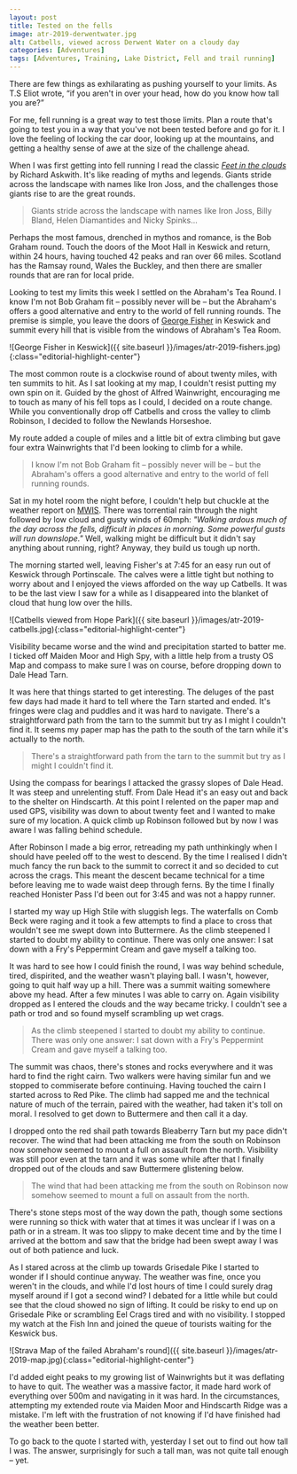 ```yaml
---
layout: post
title: Tested on the fells
image: atr-2019-derwentwater.jpg
alt: Catbells, viewed across Derwent Water on a cloudy day
categories: [Adventures]
tags: [Adventures, Training, Lake District, Fell and trail running]
---
```


There are few things as exhilarating as pushing yourself to your limits. As T.S Eliot wrote, “if you aren't in over your head, how do you know how tall you are?” 

For me, fell running is a great way to test those limits. Plan a route that's going to test you in a way that you've not been tested before and go for it. I love the feeling of locking the car door, looking up at the mountains, and getting a healthy sense of awe at the size of the challenge ahead.

When I was first getting into fell running I read the classic *[Feet in the clouds](https://www.amazon.co.uk/Feet-Clouds-Tale-Fell-Running-Obsession/dp/1781310564/)* by Richard Askwith. It's like reading of myths and legends. Giants stride across the landscape with names like Iron Joss, and the challenges those giants rise to are the great rounds. 

>Giants stride across the landscape with names like Iron Joss, Billy Bland, Helen Diamantides and Nicky Spinks...

Perhaps the most famous, drenched in mythos and romance, is the Bob Graham round. Touch the doors of the Moot Hall in Keswick and return, within 24 hours, having touched 42 peaks and ran over 66 miles. Scotland has the Ramsay round, Wales the Buckley, and then there are smaller rounds that are ran for local pride.

Looking to test my limits this week I settled on the Abraham's Tea Round. I know I'm not Bob Graham fit – possibly never will be – but the Abraham's offers a good alternative and entry to the world of fell running rounds. The premise is simple, you leave the doors of [George Fisher](https://www.georgefisher.co.uk/) in Keswick and summit every hill that is visible from the windows of Abraham's Tea Room.

![George Fisher in Keswick]({{ site.baseurl }}/images/atr-2019-fishers.jpg){:class="editorial-highlight-center"}

The most common route is a clockwise round of about twenty miles, with ten summits to hit. As I sat looking at my map, I couldn't resist putting my own spin on it. Guided by the ghost of Alfred Wainwright, encouraging me to touch as many of his fell tops as I could, I decided on a route change. While you conventionally drop off Catbells and cross the valley to climb Robinson, I decided to follow the Newlands Horseshoe.

My route added a couple of miles and a little bit of extra climbing but gave four extra Wainwrights that I'd been looking to climb for a while.

>I know I'm not Bob Graham fit – possibly never will be – but the Abraham's offers a good alternative and entry to the world of fell running rounds.

Sat in my hotel room the night before, I couldn't help but chuckle at the weather report on [MWIS](https://www.mwis.org.uk/english-welsh-forecast/LD/). There was torrential rain through the night followed by low cloud and gusty winds of 60mph: *"Walking ardous much of the day across the fells, difficult in places in morning. Some powerful gusts will run downslope."* Well, walking might be difficult but it didn't say anything about running, right? Anyway, they build us tough up north.

The morning started well, leaving Fisher's at 7:45 for an easy run out of Keswick through Portinscale. The calves were a little tight but nothing to worry about and I enjoyed the views afforded on the way up Catbells. It was to be the last view I saw for a while as I disappeared into the blanket of cloud that hung low over the hills. 

![Catbells viewed from Hope Park]({{ site.baseurl }}/images/atr-2019-catbells.jpg){:class="editorial-highlight-center"}

Visibility became worse and the wind and precipitation started to batter me. I ticked off Maiden Moor and High Spy, with a little help from a trusty OS Map and compass to make sure I was on course, before dropping down to Dale Head Tarn. 

It was here that things started to get interesting. The deluges of the past few days had made it hard to tell where the Tarn started and ended. It's fringes were clag and puddles and it was hard to navigate. There's a straightforward path from the tarn to the summit but try as I might I couldn't find it. It seems my paper map has the path to the south of the tarn while it's actually to the north. 

>There's a straightforward path from the tarn to the summit but try as I might I couldn't find it.

Using the compass for bearings I attacked the grassy slopes of Dale Head. It was steep and unrelenting stuff. From Dale Head it's an easy out and back to the shelter on Hindscarth. At this point I relented on the paper map and used GPS, visibility was down to about twenty feet and I wanted to make sure of my location. A quick climb up Robinson followed but by now I was aware I was falling behind schedule.

After Robinson I made a big error, retreading my path unthinkingly when I should have peeled off to the west to descend. By the time I realised I didn't much fancy the run back to the summit to correct it and so decided to cut across the crags. This meant the descent became technical for a time before leaving me to wade waist deep through ferns. By the time I finally reached Honister Pass I'd been out for 3:45 and was not a happy runner.

I started my way up High Stile with sluggish legs. The waterfalls on Comb Beck were raging and it took a few attempts to find a place to cross that wouldn't see me swept down into Buttermere. As the climb steepened I started to doubt my ability to continue. There was only one answer: I sat down with a Fry's Peppermint Cream and gave myself a talking too.

It was hard to see how I could finish the round, I was way behind schedule, tired, dispirited, and the weather wasn't playing ball. I wasn't, however, going to quit half way up a hill. There was a summit waiting somewhere above my head. After a few minutes I was able to carry on. Again visibility dropped as I entered the clouds and the way became tricky. I couldn't see a path or trod and so found myself scrambling up wet crags. 

>As the climb steepened I started to doubt my ability to continue. There was only one answer: I sat down with a Fry's Peppermint Cream and gave myself a talking too.

The summit was chaos, there's stones and rocks everywhere and it was hard to find the right cairn. Two walkers were having similar fun and we stopped to commiserate before continuing. Having touched the cairn I started across to Red Pike. The climb had sapped me and the technical nature of much of the terrain, paired with the weather, had taken it's toll on moral. I resolved to get down to Buttermere and then call it a day.

I dropped onto the red shail path towards Bleaberry Tarn but my pace didn't recover. The wind that had been attacking me from the south on Robinson now somehow seemed to mount a full on assault from the north. Visibility was still poor even at the tarn and it was some while after that I finally dropped out of the clouds and saw Buttermere glistening below.

>The wind that had been attacking me from the south on Robinson now somehow seemed to mount a full on assault from the north.

There's stone steps most of the way down the path, though some sections were running so thick with water that at times it was unclear if I was on a path or in a stream. It was too slippy to make decent time and by the time I arrived at the bottom and saw that the bridge had been swept away I was out of both patience and luck.

As I stared across at the climb up towards Grisedale Pike I started to wonder if I should continue anyway. The weather was fine, once you weren't in the clouds, and while I'd lost hours of time I could surely drag myself around if I got a second wind? I debated for a little while but could see that the cloud showed no sign of lifting. It could be risky to end up on Grisedale Pike or scrambling Eel Crags tired and with no visibility. I stopped my watch at the Fish Inn and joined the queue of tourists waiting for the Keswick bus.

![Strava Map of the failed Abraham's round]({{ site.baseurl }}/images/atr-2019-map.jpg){:class="editorial-highlight-center"}

I'd added eight peaks to my growing list of Wainwrights but it was deflating to have to quit. The weather was a massive factor, it made hard work of everything over 500m and navigating in it was hard. In the circumstances, attempting my extended route via Maiden Moor and Hindscarth Ridge was a mistake. I'm left with the frustration of not knowing if I'd have finished had the weather been better.

To go back to the quote I started with, yesterday I set out to find out how tall I was. The answer, surprisingly for such a tall man, was not quite tall enough – yet.
